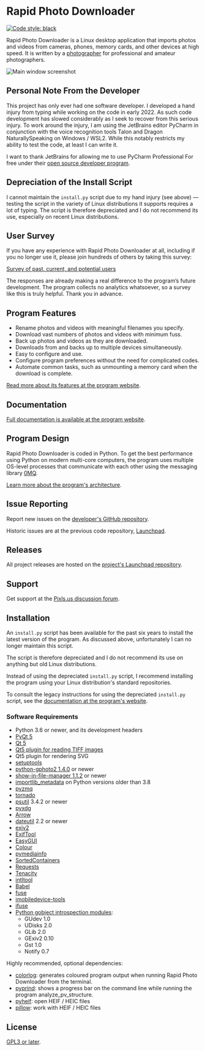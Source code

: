 # Rapid Photo Downloader

[![Code style: black](https://img.shields.io/badge/code%20style-black-000000.svg)](https://github.com/psf/black)

Rapid Photo Downloader is a Linux desktop application that imports photos 
and videos from cameras, phones, memory cards, and other devices at high 
speed. It is written by a [photographer](https://damonlynch.net) for 
professional and amateur photographers. 

![Main window screenshot](.github/mainwindow.png)

## Personal Note From the Developer

This project has only ever had one software developer. I developed a hand 
injury from typing while working on the code in early 2022. As such code
development has slowed considerably as I seek to recover from this serious 
injury. To work around the injury, I am using the JetBrains editor PyCharm 
in conjunction with the voice recognition tools Talon and Dragon 
NaturallySpeaking on Windows / WSL2. While this  notably restricts my 
ability to test the code, at least I can write it.

I want to thank JetBrains for allowing me to use PyCharm Professional For 
free under their [open source developer program](https://www.jetbrains.com/community/opensource/#support). 

## Depreciation of the Install Script

I cannot maintain the `install.py` script due to my hand injury (see above)
&mdash; testing the script in the variety of Linux distributions it supports
requires a lot of typing. The script is therefore depreciated and I do not 
recommend its use, especially on recent Linux distributions.


## User Survey 

If you have any experience with Rapid Photo Downloader at all, including if 
you no longer use it, please join hundreds of others by taking this survey: 

[Survey of past, current, and potential users](https://survey.rapidphotodownloader.com/)

The responses are already making a real difference to the program’s future 
development. The program collects no analytics whatsoever, so a survey like 
this is truly helpful. Thank you in advance.

## Program Features

 - Rename photos and videos with meaningful filenames you specify.
 - Download vast numbers of photos and videos with minimum fuss.
 - Back up photos and videos as they are downloaded.
 - Downloads from and backs up to multiple devices simultaneously.
 - Easy to configure and use.
 - Configure program preferences without the need for complicated codes.
 - Automate common tasks, such as unmounting a memory card when the download 
   is complete. 

[Read more about its features at the program website](https://damonlynch.net/rapid/features.html).

  
## Documentation

[Full documentation is available at the program website](https://damonlynch.net/rapid/documentation/).


## Program Design

Rapid Photo Downloader is coded in Python. To get the best performance using 
Python on modern multi-core computers, the program uses multiple OS-level 
processes that communicate with each other using the messaging library 
[0MQ](https://zeromq.org/).

[Learn more about the program's architecture](https://damonlynch.net/rapid/design.html).
  

## Issue Reporting

Report new issues on the
[developer's GitHub repository](https://github.com/damonlynch/rapid-photo-downloader/issues).

Historic issues are at the previous code repository,
[Launchpad](https://bugs.launchpad.net/rapid). 


## Releases

All project releases are hosted on the 
[project's Launchpad repository](https://launchpad.net/rapid/+download).


## Support

Get support at the [Pixls.us discussion forum](https://discuss.pixls.us/).


## Installation

An `install.py` script has been available for the past six years to install 
the latest version of the program. As discussed above, unfortunately I can no 
longer maintain this script.

The script is therefore depreciated and I do not recommend its use on 
anything but old Linux distributions.

Instead of using the depreciated `install.py` script, I recommend installing 
the program using your Linux distribution's standard repositories.

To consult the legacy instructions for using the depreciated `install.py` 
script, see the 
[documentation at the program's website](https://damonlynch.net/rapid/documentation/#installation).

### Software Requirements

 - Python 3.6 or newer, and its development headers
 - [PyQt 5](https://riverbankcomputing.com/software/pyqt/intro)
 - [Qt 5](https://www.qt.io/)
 - [Qt5 plugin for reading TIFF images](http://doc.qt.io/qt-5/qtimageformats-index.html)
 - Qt5 plugin for rendering SVG
 - [setuptools](https://pypi.org/project/setuptools/)
 - [python-gphoto2 1.4.0](https://github.com/jim-easterbrook/python-gphoto2) or newer
 - [show-in-file-manager 1.1.2](https://github.com/damonlynch/showinfilemanager) or newer
 - [importlib_metadata](https://github.com/python/importlib_metadata) on Python versions older than 3.8
 - [pyzmq](https://github.com/zeromq/pyzmq)
 - [tornado](http://www.tornadoweb.org/)
 - [psutil](https://github.com/giampaolo/psutil) 3.4.2 or newer
 - [pyxdg](https://www.freedesktop.org/wiki/Software/pyxdg/)
 - [Arrow](https://github.com/crsmithdev/arrow)
 - [dateutil](https://labix.org/python-dateutil) 2.2 or newer
 - [exiv2](http://www.exiv2.org/)
 - [ExifTool](http://www.sno.phy.queensu.ca/~phil/exiftool/)
 - [EasyGUI](https://github.com/robertlugg/easygui)  
 - [Colour](https://github.com/vaab/colour)
 - [pymediainfo](https://github.com/sbraz/pymediainfo)
 - [SortedContainers](http://www.grantjenks.com/docs/sortedcontainers/)
 - [Requests](http://docs.python-requests.org/)
 - [Tenacity](https://github.com/jd/tenacity)
 - [intltool](https://freedesktop.org/wiki/Software/intltool/)
 - [Babel](http://babel.pocoo.org/en/latest/)
 - [fuse](https://www.kernel.org/doc/html/latest/filesystems/fuse.html)
 - [imobiledevice-tools](https://libimobiledevice.org/)
 - [ifuse](https://libimobiledevice.org/)
 - [Python gobject introspection modules](https://wiki.gnome.org/action/show/Projects/PyGObject):
    - GUdev 1.0
    - UDisks 2.0
    - GLib 2.0
    - GExiv2 0.10
    - Gst 1.0
    - Notify 0.7
        
Highly recommended, optional dependencies:

 - [colorlog](https://github.com/borntyping/python-colorlog): generates coloured program output when
   running Rapid Photo Downloader from the terminal.
 - [pyprind](https://github.com/rasbt/pyprind): shows a progress bar on the command line while 
   running the program analyze_pv_structure.
 - [pyheif](https://github.com/david-poirier-csn/pyheif): open HEIF / HEIC files
 - [pillow](https://github.com/python-pillow/Pillow): work with HEIF / HEIC files

## License

[GPL3 or later](https://choosealicense.com/licenses/gpl-3.0/).
